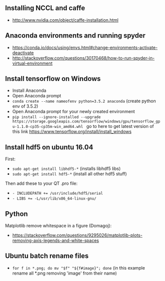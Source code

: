 ## Installing NCCL and caffe ##
- http://www.nvidia.com/object/caffe-installation.html

## Anaconda environments and running spyder ## 
- https://conda.io/docs/using/envs.html#change-environments-activate-deactivate
- http://stackoverflow.com/questions/30170468/how-to-run-spyder-in-virtual-environment

## Install tensorflow on Windows ##

- Install Anaconda
- Open Anaconda prompt
- `conda create --name nameofenv python=3.5.2 anaconda` (create python env of 3.5.2)
- Open Anaconda prompt for your newly created environment
- `pip install --ignore-installed --upgrade https://storage.googleapis.com/tensorflow/windows/gpu/tensorflow_gpu-1.1.0-cp35-cp35m-win_amd64.whl ` go to here to get latest version of this link https://www.tensorflow.org/install/install_windows

## Install hdf5 on ubuntu 16.04 ##
First:
- `sudo apt-get install libhdf5-*`  (installs libhdf5 libs)
- `sudo apt-get install hdf5-*` (install all other hdf5 stuff)

Then add these to your QT .pro file: 

- `- INCLUDEPATH += /usr/include/hdf5/serial`
- `- LIBS += -L/usr/lib/x86_64-linux-gnu/`


## Python

Matplotlib remove whitespace in a figure (Domagoj):
- https://stackoverflow.com/questions/9295026/matplotlib-plots-removing-axis-legends-and-white-spaces

## Ubuntu batch rename files

- `for f in *.png; do mv "$f" "${f#image}"; done` (in this example rename all *.png removing 'image' from their name)
